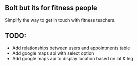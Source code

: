 ## Bolt but its for fitness people

Simplify the way to get in touch with fitness teachers.

## TODO:

* Add relationships between users and appointments table
* Add google maps api with select option
* Add google maps api to display location based on lat & lng
